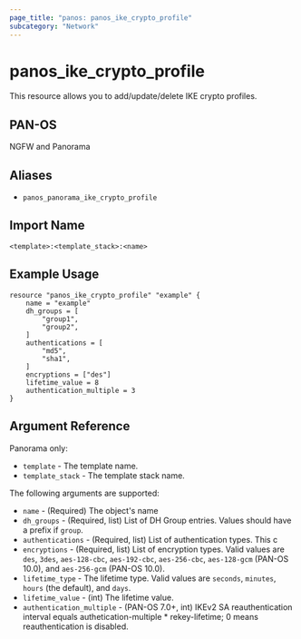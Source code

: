 ```yaml
---
page_title: "panos: panos_ike_crypto_profile"
subcategory: "Network"
---
```


# panos_ike_crypto_profile

This resource allows you to add/update/delete IKE crypto profiles.


## PAN-OS

NGFW and Panorama


## Aliases

* `panos_panorama_ike_crypto_profile`


## Import Name

```shell
<template>:<template_stack>:<name>
```


## Example Usage

```hcl
resource "panos_ike_crypto_profile" "example" {
    name = "example"
    dh_groups = [
        "group1",
        "group2",
    ]
    authentications = [
        "md5",
        "sha1",
    ]
    encryptions = ["des"]
    lifetime_value = 8
    authentication_multiple = 3
}
```

## Argument Reference

Panorama only:

* `template` - The template name.
* `template_stack` - The template stack name.

The following arguments are supported:

* `name` - (Required) The object's name
* `dh_groups` - (Required, list) List of DH Group entries.  Values should
  have a prefix if `group`.
* `authentications` - (Required, list) List of authentication types.  This c
* `encryptions` - (Required, list) List of encryption types.  Valid values
  are `des`, `3des`, `aes-128-cbc`, `aes-192-cbc`, `aes-256-cbc`,
  `aes-128-gcm` (PAN-OS 10.0), and `aes-256-gcm` (PAN-OS 10.0).
* `lifetime_type` - The lifetime type.  Valid values are `seconds`,
  `minutes`, `hours` (the default), and `days`.
* `lifetime_value` - (int) The lifetime value.
* `authentication_multiple` - (PAN-OS 7.0+, int) IKEv2 SA
  reauthentication interval equals authetication-multiple * rekey-lifetime; 0
  means reauthentication is disabled.
